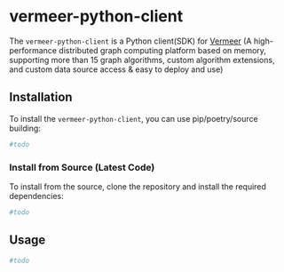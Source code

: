 # vermeer-python-client

The `vermeer-python-client` is a Python client(SDK) for [Vermeer](https://github.com/apache/incubator-hugegraph-computer/tree/master/vermeer#readme) (A high-performance distributed graph computing platform based on memory, supporting more than 15 graph algorithms, custom algorithm extensions, and custom data source access & easy to deploy and use)


## Installation

To install the `vermeer-python-client`, you can use pip/poetry/source building:

```bash
#todo
```

### Install from Source (Latest Code)

To install from the source, clone the repository and install the required dependencies:

```bash
#todo
```

## Usage

```bash
#todo
```